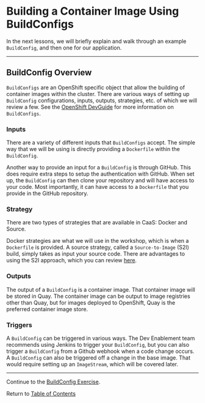 # Building a Container Image Using BuildConfigs

In the next lessons, we will briefly explain and walk through an example `BuildConfig`, and then one for our application.

---

## BuildConfig Overview

`BuildConfigs` are an OpenShift specific object that allow the building of container images within the cluster. There are various ways of setting up `BuildConfig` configurations, inputs, outputs, strategies, etc. of which we will review a few. See the [OpenShift DevGuide](https://docs.openshift.com/container-platform/4.3/builds/understanding-buildconfigs.html) for more information on `BuildConfigs`. 

### Inputs

There are a variety of different inputs that `BuildConfigs` accept. The simple way that we will be using is directly providing a `Dockerfile` within the `BuildConfig`.

Another way to provide an input for a `BuildConfig` is through GitHub. This does require extra steps to setup the authentication with GitHub. When set up, the `BuildConfig` can then clone your repository and will have access to your code. Most importantly, it can have access to a `Dockerfile` that you provide in the GitHub repository.

### Strategy

There are two types of strategies that are available in CaaS: Docker and Source.

Docker strategies are what we will use in the workshop, which is when a `Dockerfile` is provided. A source strategy, called a `Source-to-Image` (S2I) build, simply takes as input your source code. There are advantages to using the S2I approach, which you can review [here](https://docs.openshift.com/container-platform/4.2/builds/build-strategies.html#build-strategy-s2i_build-strategies).

### Outputs

The output of a `BuildConfig` is a container image. That container image will be stored in Quay. The container image can be output to image registries other than Quay, but for images deployed to OpenShift, Quay is the preferred container image store. 

### Triggers

A `BuildConfig` can be triggered in various ways. The Dev Enablement team recommends using Jenkins to trigger your `BuildConfig`, but you can also trigger a `BuildConfig` from a Github webhook when a code change occurs. A `BuildConfig` can also be triggered off a change in the base image. That would require setting up an `ImageStream`, which will be covered later.

---

Continue to the [BuildConfig Exercise](./08-buildconfig-exercise.md).

Return to [Table of Contents](../README.md#agenda)
